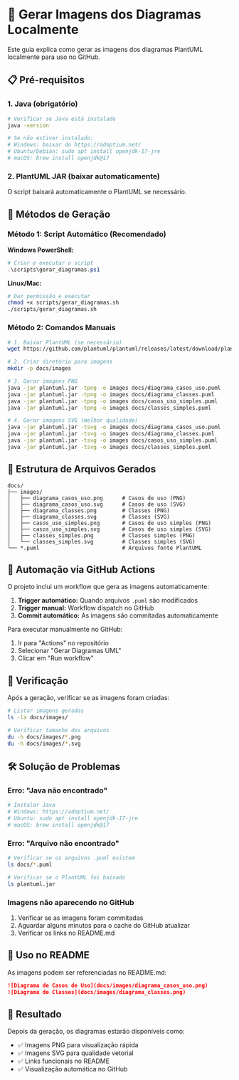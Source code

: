 # 🎨 Gerar Imagens dos Diagramas Localmente

Este guia explica como gerar as imagens dos diagramas PlantUML localmente para uso no GitHub.

## 📋 Pré-requisitos

### 1. Java (obrigatório)
```bash
# Verificar se Java está instalado
java -version

# Se não estiver instalado:
# Windows: baixar do https://adoptium.net/
# Ubuntu/Debian: sudo apt install openjdk-17-jre
# macOS: brew install openjdk@17
```

### 2. PlantUML JAR (baixar automaticamente)
O script baixará automaticamente o PlantUML se necessário.

## 🚀 Métodos de Geração

### Método 1: Script Automático (Recomendado)

**Windows PowerShell:**
```powershell
# Criar e executar o script
.\scripts\gerar_diagramas.ps1
```

**Linux/Mac:**
```bash
# Dar permissão e executar
chmod +x scripts/gerar_diagramas.sh
./scripts/gerar_diagramas.sh
```

### Método 2: Comandos Manuais

```bash
# 1. Baixar PlantUML (se necessário)
wget https://github.com/plantuml/plantuml/releases/latest/download/plantuml-1.2024.0.jar -O plantuml.jar

# 2. Criar diretório para imagens
mkdir -p docs/images

# 3. Gerar imagens PNG
java -jar plantuml.jar -tpng -o images docs/diagrama_casos_uso.puml
java -jar plantuml.jar -tpng -o images docs/diagrama_classes.puml
java -jar plantuml.jar -tpng -o images docs/casos_uso_simples.puml
java -jar plantuml.jar -tpng -o images docs/classes_simples.puml

# 4. Gerar imagens SVG (melhor qualidade)
java -jar plantuml.jar -tsvg -o images docs/diagrama_casos_uso.puml
java -jar plantuml.jar -tsvg -o images docs/diagrama_classes.puml
java -jar plantuml.jar -tsvg -o images docs/casos_uso_simples.puml
java -jar plantuml.jar -tsvg -o images docs/classes_simples.puml
```

## 📁 Estrutura de Arquivos Gerados

```
docs/
├── images/
│   ├── diagrama_casos_uso.png      # Casos de uso (PNG)
│   ├── diagrama_casos_uso.svg      # Casos de uso (SVG)
│   ├── diagrama_classes.png        # Classes (PNG)
│   ├── diagrama_classes.svg        # Classes (SVG)
│   ├── casos_uso_simples.png       # Casos de uso simples (PNG)
│   ├── casos_uso_simples.svg       # Casos de uso simples (SVG)
│   ├── classes_simples.png         # Classes simples (PNG)
│   └── classes_simples.svg         # Classes simples (SVG)
└── *.puml                          # Arquivos fonte PlantUML
```

## 🔄 Automação via GitHub Actions

O projeto inclui um workflow que gera as imagens automaticamente:

1. **Trigger automático:** Quando arquivos `.puml` são modificados
2. **Trigger manual:** Workflow dispatch no GitHub
3. **Commit automático:** As imagens são commitadas automaticamente

Para executar manualmente no GitHub:
1. Ir para "Actions" no repositório
2. Selecionar "Gerar Diagramas UML"
3. Clicar em "Run workflow"

## 🎯 Verificação

Após a geração, verificar se as imagens foram criadas:

```bash
# Listar imagens geradas
ls -la docs/images/

# Verificar tamanho dos arquivos
du -h docs/images/*.png
du -h docs/images/*.svg
```

## 🛠️ Solução de Problemas

### Erro: "Java não encontrado"
```bash
# Instalar Java
# Windows: https://adoptium.net/
# Ubuntu: sudo apt install openjdk-17-jre
# macOS: brew install openjdk@17
```

### Erro: "Arquivo não encontrado"
```bash
# Verificar se os arquivos .puml existem
ls docs/*.puml

# Verificar se o PlantUML foi baixado
ls plantuml.jar
```

### Imagens não aparecendo no GitHub
1. Verificar se as imagens foram commitadas
2. Aguardar alguns minutos para o cache do GitHub atualizar
3. Verificar os links no README.md

## 📝 Uso no README

As imagens podem ser referenciadas no README.md:

```markdown
![Diagrama de Casos de Uso](docs/images/diagrama_casos_uso.png)
![Diagrama de Classes](docs/images/diagrama_classes.png)
```

## 🎉 Resultado

Depois da geração, os diagramas estarão disponíveis como:
- ✅ Imagens PNG para visualização rápida
- ✅ Imagens SVG para qualidade vetorial
- ✅ Links funcionais no README
- ✅ Visualização automática no GitHub
